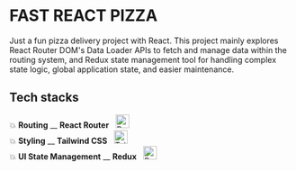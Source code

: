# FAST REACT PIZZA

Just a fun pizza delivery project with React. This project mainly explores React Router DOM's Data Loader APIs to fetch and manage data within the routing system, and Redux state management tool for handling complex state logic, global application state, and easier maintenance.

## Tech stacks

💥 **Routing** \_\_ **React Router** &nbsp; <img src="https://upload.wikimedia.org/wikipedia/commons/thumb/b/b2/React_Router_logo.svg/512px-React_Router_logo.svg.png" alt="React Router Logo" width="24" />       
💥 **Styling** \_\_ **Tailwind CSS** &nbsp; <img src="https://upload.wikimedia.org/wikipedia/commons/d/d5/Tailwind_CSS_Logo.svg" alt="Tailwind CSS Logo" width="24" />  
💥 **UI State Management** \_\_ **Redux** &nbsp; <img src="https://raw.githubusercontent.com/reduxjs/redux/master/logo/logo.png" alt="Redux Logo" width="24" />  
